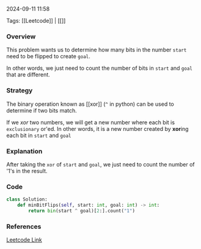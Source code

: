 
2024-09-11 11:58

Tags: [[Leetcode]] | [[]]


### Overview
This problem wants us to determine how many bits in the number `start` need to be flipped to create `goal`.

In other words, we just need to count the number of bits in `start` and `goal` that are different. 

### Strategy
The binary operation known as [[xor]] (`^` in python) can be used to determine if two bits match. 

If we *xor* two numbers, we will get a new number where each bit is `exclusionary` or'ed. In other words, it is a new number created by **xor**ing each bit in `start` and `goal`

### Explanation
After taking the `xor` of `start` and `goal`, we just need to count the number of '1's in the result.

### Code
```python
class Solution:
    def minBitFlips(self, start: int, goal: int) -> int:
        return bin(start ^ goal)[2:].count("1")
```

### References
[Leetcode Link]()

